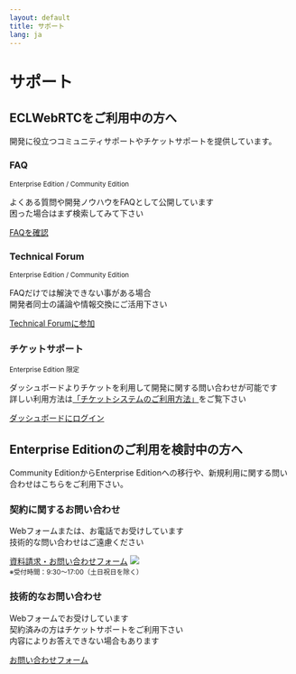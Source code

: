```yaml
---
layout: default
title: サポート
lang: ja
---
```


# サポート

## ECLWebRTCをご利用中の方へ

開発に役立つコミュニティサポートやチケットサポートを提供しています。  

<div class="row">
  <div class="col-sm-4 h-100">
    <div class="card h-100">
      <div class="card-block">
        <h3 class="card-title">FAQ</h3>
        <p class="card-text"><small class="text-muted">Enterprise Edition / Community Edition</small></p>
        <p class="card-text">よくある質問や開発ノウハウをFAQとして公開しています<BR>困った場合はまず検索してみて下さい</p>
        <a href="#" class="btn btn-primary">FAQを確認</a>
      </div>
    </div>
  </div>
  <div class="col-sm-4 h-100">
    <div class="card h-100">
      <div class="card-block">
        <h3 class="card-title">Technical Forum</h3>
        <p class="card-text"><small class="text-muted">Enterprise Edition / Community Edition</small></p>
        <p class="card-text">FAQだけでは解決できない事がある場合<BR>開発者同士の議論や情報交換にご活用下さい</p>
        <a href="#" class="btn btn-primary">Technical Forumに参加</a>
      </div>
    </div>
  </div>
    <div class="col-sm-4 h-100">
      <div class="card h-100">
        <div class="card-block">
          <h3 class="card-title">チケットサポート</h3>
          <p class="card-text"><small class="text-muted">Enterprise Edition 限定</small></p>
          <p class="card-text">ダッシュボードよりチケットを利用して開発に関する問い合わせが可能です<BR>詳しい利用方法は<a href="https://ecl.ntt.com/documents/tutorials/rsts/Support/ticket/ticket.html" target="_blank">「チケットシステムのご利用方法」</a>をご覧下さい</p>
          <a href="#" class="btn btn-primary">ダッシュボードにログイン</a>
        </div>
      </div>
    </div>
</div>


## Enterprise Editionのご利用を検討中の方へ

Community EditionからEnterprise Editionへの移行や、新規利用に関する問い合わせはこちらをご利用下さい。

<div class="row">
  <div class="col-sm-6 h-100">
    <div class="card h-100">
      <div class="card-block">
        <h3 class="card-title">契約に関するお問い合わせ</h3>
        <p class="card-text">Webフォームまたは、お電話でお受けしています<BR>技術的な問い合わせはご遠慮ください</p>
        <a href="#" class="btn btn-primary">資料請求・お問い合わせフォーム</a>
        <a href="tel:0120106107"><img src="{{ site.rootdir[page.lang] }}images/freedial.png"></a><br>
        <small class="text-muted">※受付時間：9:30〜17:00（土日祝日を除く）</small>
      </div>
    </div>
  </div>
  <div class="col-sm-6 h-100">
    <div class="card h-100">
      <div class="card-block">
        <h3 class="card-title">技術的なお問い合わせ</h3>
        <p class="card-text">Webフォームでお受けしています<BR>契約済みの方はチケットサポートをご利用下さい<BR>内容によりお答えできない場合もあります</p>
        <a href="#" class="btn btn-primary">お問い合わせフォーム</a>
      </div>
    </div>
  </div>
</div>
